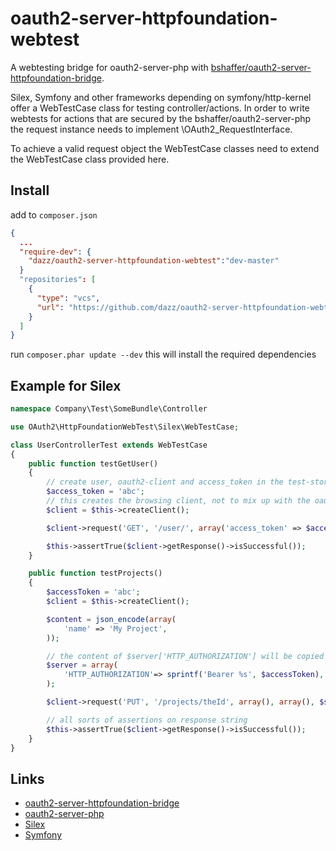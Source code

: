 oauth2-server-httpfoundation-webtest
===================================

A webtesting bridge for oauth2-server-php with [bshaffer/oauth2-server-httpfoundation-bridge](https://github.com/bshaffer/oauth2-server-httpfoundation-bridge).

Silex, Symfony and other frameworks depending on symfony/http-kernel offer a WebTestCase class for testing controller/actions. In order to write webtests for actions that are secured by the bshaffer/oauth2-server-php the request instance needs to implement \OAuth2_RequestInterface.

To achieve a valid request object the WebTestCase classes need to extend the WebTestCase class provided here.

## Install

add to `composer.json`

```json
{
  ...
  "require-dev": {
    "dazz/oauth2-server-httpfoundation-webtest":"dev-master"
  }
  "repositories": [
    {
      "type": "vcs",
      "url": "https://github.com/dazz/oauth2-server-httpfoundation-webtest"
    }
  ]
}
```

run `composer.phar update --dev` this will install the required dependencies

## Example for Silex

```php
namespace Company\Test\SomeBundle\Controller

use OAuth2\HttpFoundationWebTest\Silex\WebTestCase;

class UserControllerTest extends WebTestCase
{
    public function testGetUser()
    {
        // create user, oauth2-client and access_token in the test-storage
        $access_token = 'abc';
        // this creates the browsing client, not to mix up with the oauth2-client
        $client = $this->createClient();

        $client->request('GET', '/user/', array('access_token' => $accessToken));

        $this->assertTrue($client->getResponse()->isSuccessful());
    }

    public function testProjects()
    {
        $accessToken = 'abc';
        $client = $this->createClient();

        $content = json_encode(array(
            'name' => 'My Project',
        ));

        // the content of $server['HTTP_AUTHORIZATION'] will be copied to the header
        $server = array(
            'HTTP_AUTHORIZATION'=> sprintf('Bearer %s', $accessToken),
        );

        $client->request('PUT', '/projects/theId', array(), array(), $server, $content);

        // all sorts of assertions on response string
        $this->assertTrue($client->getResponse()->isSuccessful());
    }
}
```

## Links

* [oauth2-server-httpfoundation-bridge](https://github.com/bshaffer/oauth2-server-httpfoundation-bridge)
* [oauth2-server-php](https://github.com/bshaffer/oauth2-server-php)
* [Silex](http://silex.sensiolabs.org/doc/testing.html)
* [Symfony](http://symfony.com/doc/current/book/testing.html#your-first-functional-test)

